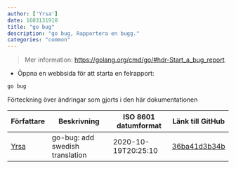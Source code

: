 ```yaml
---
author: ['Yrsa']
date: 1603131910
title: "go bug"
description: "go bug, Rapportera en bugg."
categories: "common"
---
```

> Mer information: <https://golang.org/cmd/go/#hdr-Start_a_bug_report>.

- Öppna en webbsida för att starta en felrapport:

```bash
go bug
```
Förteckning över ändringar som gjorts i den här dokumentationen


Författare | Beskrivning | ISO 8601 datumformat | Länk till GitHub
------|-----|-----|-----
[Yrsa](mailto:yrsa97@hotmail.com) | go-bug: add swedish translation | 2020-10-19T20:25:10 | [36ba41d3b34b](https://github.com/tldr-pages/tldr/commit/36ba41d3b34b0141dd663ffe28292af7fb7cf8b7)

